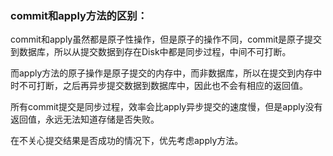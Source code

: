 ### commit和apply方法的区别：

   commit和apply虽然都是原子性操作，但是原子的操作不同，commit是原子提交到数据库，所以从提交数据到存在Disk中都是同步过程，中间不可打断。

   而apply方法的原子操作是原子提交的内存中，而非数据库，所以在提交到内存中时不可打断，之后再异步提交数据到数据库中，因此也不会有相应的返回值。

   所有commit提交是同步过程，效率会比apply异步提交的速度慢，但是apply没有返回值，永远无法知道存储是否失败。

   在不关心提交结果是否成功的情况下，优先考虑apply方法。



